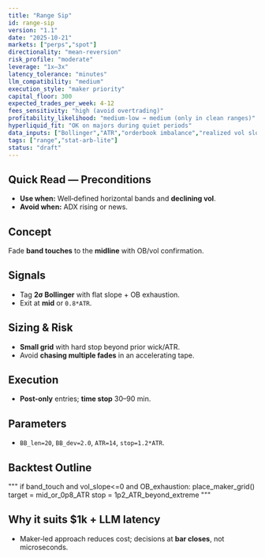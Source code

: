 ```yaml
---
title: "Range Sip"
id: range-sip
version: "1.1"
date: "2025-10-21"
markets: ["perps","spot"]
directionality: "mean-reversion"
risk_profile: "moderate"
leverage: "1x–3x"
latency_tolerance: "minutes"
llm_compatibility: "medium"
execution_style: "maker priority"
capital_floor: 300
expected_trades_per_week: 4-12
fees_sensitivity: "high (avoid overtrading)"
profitability_likelihood: "medium-low → medium (only in clean ranges)"
hyperliquid_fit: "OK on majors during quiet periods"
data_inputs: ["Bollinger","ATR","orderbook imbalance","realized vol slope"]
tags: ["range","stat-arb-lite"]
status: "draft"
---
```


## Quick Read — Preconditions
- **Use when:** Well‑defined horizontal bands and **declining vol**.
- **Avoid when:** ADX rising or news.

## Concept
Fade **band touches** to the **midline** with OB/vol confirmation.

## Signals
- Tag **2σ Bollinger** with flat slope + OB exhaustion.
- Exit at **mid** or `0.8*ATR`.

## Sizing & Risk
- **Small grid** with hard stop beyond prior wick/ATR.
- Avoid **chasing multiple fades** in an accelerating tape.

## Execution
- **Post-only** entries; **time stop** 30–90 min.

## Parameters
- `BB_len=20`, `BB_dev=2.0`, `ATR=14`, `stop=1.2*ATR`.

## Backtest Outline
"""
if band_touch and vol_slope<=0 and OB_exhaustion:
    place_maker_grid()
    target = mid_or_0p8_ATR
    stop = 1p2_ATR_beyond_extreme
"""

## Why it suits $1k + LLM latency
- Maker‑led approach reduces cost; decisions at **bar closes**, not microseconds.
